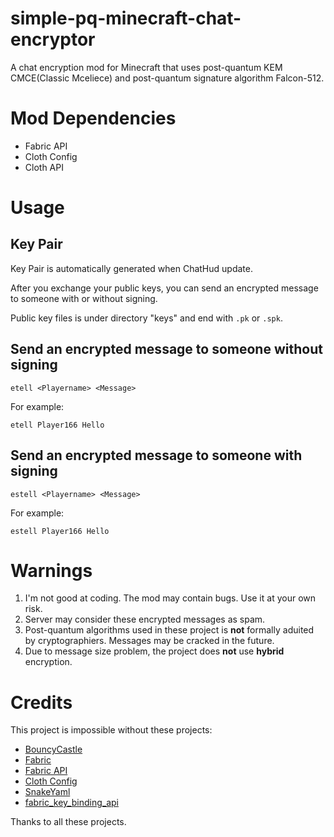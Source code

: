 # simple-pq-minecraft-chat-encryptor

A chat encryption mod for Minecraft that uses post-quantum KEM CMCE(Classic Mceliece) and post-quantum signature algorithm Falcon-512.

# Mod Dependencies

- Fabric API
- Cloth Config
- Cloth API

# Usage

## Key Pair

Key Pair is automatically generated when ChatHud update. 

After you exchange your public keys, you can send an encrypted message to someone with or without signing.

Public key files is under directory "keys" and end with `.pk` or `.spk`.

## Send an encrypted message to someone without signing

```
etell <Playername> <Message>
```

For example:

```
etell Player166 Hello
```

## Send an encrypted message to someone with signing

```
estell <Playername> <Message>
```

For example:

```
estell Player166 Hello
```



# Warnings

1. I'm not good at coding. The mod may contain bugs. Use it at your own risk.
2. Server may consider these encrypted messages as spam. 
3. Post-quantum algorithms used in these project is **not** formally aduited by cryptographiers. Messages may be cracked in the future.
4. Due to message size problem, the project does **not** use **hybrid** encryption. 



# Credits

This project is impossible without these projects:
- [BouncyCastle](https://github.com/bcgit/bc-csharp)
- [Fabric](https://fabricmc.net/)
- [Fabric API](https://fabricmc.net/)
- [Cloth Config](https://github.com/shedaniel/cloth-config)
- [SnakeYaml](https://github.com/snakeyaml/snakeyaml)
- [fabric_key_binding_api](https://fabricmc.net/)

Thanks to all these projects.

